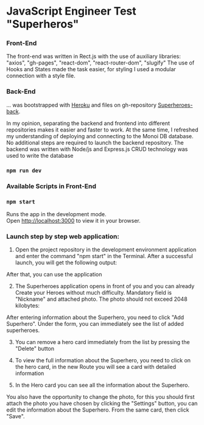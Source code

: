 # JavaScript Engineer Test "Superheros"

### Front-End

The front-end was written in Rect.js with the use of auxiliary libraries:
"axios", "gh-pages", "react-dom", "react-router-dom", "slugify" The use of Hooks
and States made the task easier, for styling I used a modular connection with a
style file.

### Back-End

... was bootstrapped with [Heroku](https://id.heroku.com/login) and files on
gh-repository
[Superheroes-back](https://github.com/Lucky13identify/superheroes-back).

In my opinion, separating the backend and frontend into different repositories
makes it easier and faster to work. At the same time, I refreshed my
understanding of deploying and connecting to the Monoi DB database. No
additional steps are required to launch the backend repository. The backend was
written with Node/js and Express.js CRUD technology was used to write the
database

### `npm run dev`

### Available Scripts in Front-End

### `npm start`

Runs the app in the development mode.\
Open [http://localhost:3000](http://localhost:3000) to view it in your browser.

### Launch step by step web application:

1. Open the project repository in the development environment application and
   enter the command "npm start" in the Terminal. After a successful launch, you
   will get the following output:

After that, you can use the application

2. The Superheroes application opens in front of you and you can already Create
   your Heroes without much difficulty. Mandatory field is "Nickname" and
   attached photo. The photo should not exceed 2048 kilobytes:

After entering information about the Superhero, you need to click "Add
Superhero". Under the form, you can immediately see the list of added
superheroes.

3. You can remove a hero card immediately from the list by pressing the "Delete"
   button

4. To view the full information about the Superhero, you need to click on the
   hero card, in the new Route you will see a card with detailed information

5. In the Hero card you can see all the information about the Superhero.

You also have the opportunity to change the photo, for this you should first
attach the photo you have chosen by clicking the "Settings" button, you can edit
the information about the Superhero. From the same card, then click "Save".
